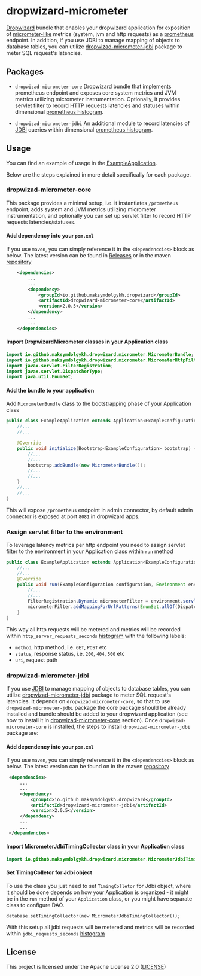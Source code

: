 # dropwizard-micrometer

[Dropwizard][dropwizard] bundle that enables your dropwizard application for exposition of [micrometer-like][micrometer] 
metrics (system, jvm and http requests) as a [prometheus][prometheus] endpoint. In addition, if you use JDBI to manage 
mapping of objects to database tables, you can utilize [dropwizad-micrometer-jdbi](#dropwizad-micrometer-jdbi) package to meter SQL request's latencies.

## Packages
- `dropwizad-micrometer-core`
    Dropwizard bundle that implements prometheus endpoint and exposes core system metrics and JVM metrics utilizing micrometer instrumentation.
    Optionally, it provides servlet filter to record HTTP requests latencies and statuses within dimensional 
    [prometheus histogram][prometheus histogram].

- `dropwizad-micrometer-jdbi`
    An additional module to record latencies of [JDBI][jdbi] queries within dimensional [prometheus histogram][prometheus histogram].

## Usage
You can find an example of usage in the [ExampleApplication][dropwizard example application].

Below are the steps explained in more detail specifically for each package.

### dropwizad-micrometer-core
This package provides a minimal setup, i.e. it instantiates `/prometheus` endpoint, adds system and JVM metrics utilizing 
micrometer instrumentation, and optionally you can set up servlet filter to record HTTP requests latencies/statuses.

#### Add dependency into your `pom.xml`
If you use `maven`, you can simply reference it in the `<dependenccies>` block as below. 
The latest version can be found in [Releases](https://github.com/MaksymDolgykh/dropwizard-micrometer/releases) or in the maven [repository][dropwizard-micrometer-core maven repo]

```xml
    <dependencies>
        ...
        ...
        <dependency>
            <groupId>io.github.maksymdolgykh.dropwizard</groupId>
            <artifactId>dropwizard-micrometer-core</artifactId>
            <version>2.0.5</version>
        </dependency>
        ...
        ...
    </dependencies>


```
#### Import DropwizardMicrometer classes in your Application class
```java
import io.github.maksymdolgykh.dropwizard.micrometer.MicrometerBundle;
import io.github.maksymdolgykh.dropwizard.micrometer.MicrometerHttpFilter;
import javax.servlet.FilterRegistration;
import javax.servlet.DispatcherType;
import java.util.EnumSet;
```


#### Add the bundle to your application

Add `MicrometerBundle` class to the bootstrapping phase of your Application class

```java
public class ExampleApplication extends Application<ExampleConfiguration> {
    //...
    //...

    @Override
    public void initialize(Bootstrap<ExampleConfiguration> bootstrap) {
        //...
        //...
        bootstrap.addBundle(new MicrometerBundle());
        //...
        //...
    }
    //...
    //...
}
```

This will expose `/prometheus` endpoint in admin connector, by default admin connector is exposed at port `8081` 
in dropwizard apps.

### Assign servlet filter to the environment

To leverage latency metrics per http endpoint you need to assign servlet filter to the environment 
in your Application class within `run` method
```java
public class ExampleApplication extends Application<ExampleConfiguration> {
    //...
    //...
    @Override
    public void run(ExampleConfiguration configuration, Environment environment) {
        //...
        //...
        FilterRegistration.Dynamic micrometerFilter = environment.servlets().addFilter("MicrometerHttpFilter", new MicrometerHttpFilter());
        micrometerFilter.addMappingForUrlPatterns(EnumSet.allOf(DispatcherType.class), true, "/*");
    }
}
```
This way all http requests will be metered and metrics will be recorded within `http_server_requests_seconds` [histogram][prometheus histogram] 
with the following labels:
- `method`, http method, i.e. `GET`, `POST` etc
- `status`, response status, i.e. `200`, `404`, `500` etc
- `uri`, request path


### dropwizad-micrometer-jdbi
If you use [JDBI][jdbi] to manage mapping of objects to database tables, you can utilize 
[dropwizad-micrometer-jdbi][dropwizard-micrometer-jdbi maven repo] package to meter SQL request's latencies. 
It depends on `dropwizad-micrometer-core`, so that to use `dropwizad-micrometer-jdbi` package
the core package should be already installed and bundle should be added to your dropwizard application
(see how to install it in [dropwizad-micrometer-core](#dropwizad-micrometer-core) section). 
Once `dropwizad-micrometer-core` is installed, the steps to install `dropwizad-micrometer-jdbi` package are:

#### Add dependency into your `pom.xml`
If you use `maven`, you can simply reference it in the `<dependenccies>` block as below. 
The latest version can be found on in the maven [repository][dropwizard-micrometer-jdbi maven repo]

```xml
 <dependencies>
     ...
     ...
     <dependency>
         <groupId>io.github.maksymdolgykh.dropwizard</groupId>
         <artifactId>dropwizard-micrometer-jdbi</artifactId>
         <version>2.0.5</version>
     </dependency>
     ...
     ...
 </dependencies>

 ```

#### Import MicrometerJdbiTimingCollector class in your Application class
 ```java
import io.github.maksymdolgykh.dropwizard.micrometer.MicrometerJdbiTimingCollector;
 ```

#### Set TimingColletor for Jdbi object
To use the class you just need to set `TimingColletor` for Jdbi object, where it should be done depends on how your 
Application is organized - it might be in the `run` method of your `Application` class, or you might have separate 
class to configure DAO.
```
database.setTimingCollector(new MicrometerJdbiTimingCollector());
```
With this setup all jdbi requests will be metered and metrics will be recorded within `jdbi_requests_seconds` [histogram][prometheus histogram]

## License
This project is licensed under the Apache License 2.0 ([LICENSE](./LICENSE.TXT))


[dropwizard]: https://www.dropwizard.io/en/latest/
[dropwizard example application]: https://github.com/MaksymDolgykh/dropwizard-example-app
[dropwizard-micrometer-core maven repo]: https://mvnrepository.com/artifact/io.github.maksymdolgykh.dropwizard/dropwizard-micrometer-core
[dropwizard-micrometer-jdbi maven repo]: https://mvnrepository.com/artifact/io.github.maksymdolgykh.dropwizard/dropwizard-micrometer-jdbi
[jdbi]: https://jdbi.org/
[micrometer]: http://micrometer.io/
[prometheus]: https://prometheus.io/
[prometheus histogram]: https://prometheus.io/docs/practices/histograms/
